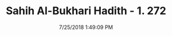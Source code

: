 ---
title        : "Sahih Al-Bukhari Hadith - 1. 272"
date         : 7/25/2018 1:49:09 PM
draft        : false
type         : "hadith"
layout       : "hadith"
BookCode     : "SHB"
VolumeNumber : "1"
HadithNumber : "272"
categories  :  ["Ghusl-Rubbing the hair thoroughly"]
tags  :  ["Hisham bin Urwa"]
---